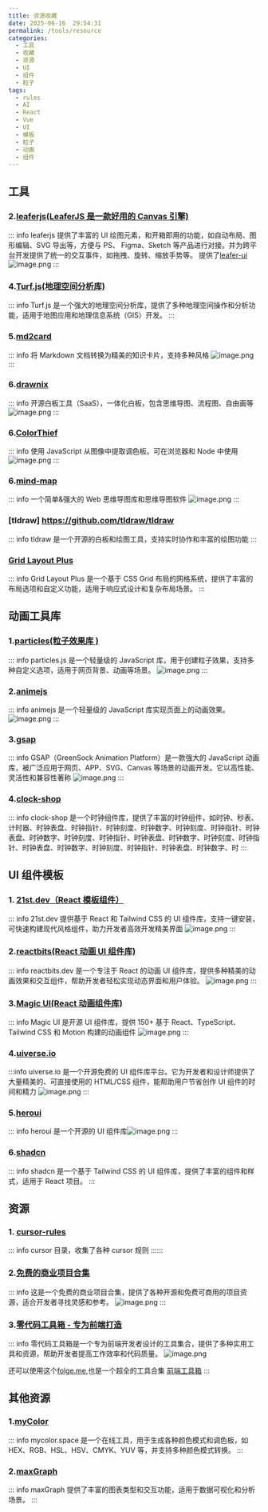 ```yaml
---
title: 资源收藏
date: 2025-06-16  29:54:31
permalink: /tools/resource
categories:
  - 工具
  - 收藏
  - 资源
  - UI
  - 组件
  - 粒子
tags:
  - rules
  - AI
  - React
  - Vue
  - UI
  - 模板
  - 粒子
  - 动画
  - 组件
---
```


## 工具

### 2.[leaferjs(LeaferJS 是一款好用的 Canvas 引擎)](https://www.leaferjs.com/ui/guide/)

::: info
leaferjs 提供了丰富的 UI 绘图元素，和开箱即用的功能，如自动布局、图形编辑、SVG 导出等，方便与 PS、 Figma、Sketch 等产品进行对接。并为跨平台开发提供了统一的交互事件，如拖拽、旋转、缩放手势等。
提供了[leafer-ui](https://www.leaferjs.com/ui/guide/)
![image.png](http://tva1.sinaimg.cn/large/69abf49bly1i3hy0nh4coj219s0um4fx.jpg)
:::

### 4.[Turf.js(地理空间分析库)](https://turfjs.fenxianglu.cn/docs/getting-started)

::: info
Turf.js 是一个强大的地理空间分析库，提供了多种地理空间操作和分析功能，适用于地图应用和地理信息系统（GIS）开发。
:::

### 5.[md2card](https://md2card.com/zh)

::: info
将 Markdown 文档转换为精美的知识卡片，支持多种风格
![image.png](http://tva1.sinaimg.cn/large/69abf49bly1i3hxooqtjrj220s15ohdt.jpg)
:::

### 6.[drawnix](https://github.com/plait-board/drawnix)

::: info
开源白板工具（SaaS），一体化白板，包含思维导图、流程图、自由画等
![image.png](http://tva1.sinaimg.cn/large/69abf49bly1i3hylte5qmj21uu1580zv.jpg)
:::

### 6.[ColorThief](https://github.com/lokesh/color-thief)

::: info
使用 JavaScript 从图像中提取调色板。可在浏览器和 Node 中使用
![image.png](http://tva1.sinaimg.cn/large/69abf49bly1i3i4zr3mzxj21b81cm7wh.jpg)
:::

### 6.[mind-map](https://github.com/wanglin2/mind-map)

::: info
一个简单&强大的 Web 思维导图库和思维导图软件
![image.png](http://tva1.sinaimg.cn/large/69abf49bly1i3i52d778nj21p8120wje.jpg)
:::

### [tldraw] https://github.com/tldraw/tldraw

::: info
tldraw 是一个开源的白板和绘图工具，支持实时协作和丰富的绘图功能
:::

### [Grid Layout Plus](https://grid-layout-plus.netlify.app/zh/)

::: info
Grid Layout Plus 是一个基于 CSS Grid 布局的网格系统，提供了丰富的布局选项和自定义功能，适用于响应式设计和复杂布局场景。
:::

## 动画工具库

### 1.[particles(粒子效果库 )](https://particles.js.org/)

::: info
particles.js 是一个轻量级的 JavaScript 库，用于创建粒子效果，支持多种自定义选项，适用于网页背景、动画等场景。
![image.png](http://tva1.sinaimg.cn/large/69abf49bly1i3hxqmnuyij20zu15stjb.jpg)
:::

### 2.[animejs](https://animejs.cn/)

::: info
animejs 是一个轻量级的 JavaScript 库实现页面上的动画效果。
![image.png](http://tva1.sinaimg.cn/large/69abf49bly1i3hyvkoswtj21xi19ch1f.jpg)
:::

### 3.[gsap](https://gsap.com/)

::: info
GSAP（GreenSock Animation Platform）是一款强大的 JavaScript 动画库，被广泛应用于网页、APP、SVG、Canvas 等场景的动画开发。它以高性能、灵活性和兼容性著称
![image.png](http://tva1.sinaimg.cn/large/69abf49bly1i3i0vpsxyfj22di1cm4fr.jpg)
:::

### 4.[clock-shop](https://drawcall.github.io/clock-shop/#portfolio)

::: info
clock-shop 是一个时钟组件库，提供了丰富的时钟组件，如时钟、秒表、计时器、时钟表盘、时钟指针、时钟刻度、时钟数字、时钟刻度、时钟指针、时钟表盘、时钟数字、时钟刻度、时钟指针、时钟表盘、时钟数字、时钟刻度、时钟指针、时钟表盘、时钟数字、时钟刻度、时钟指针、时钟表盘、时钟数字、时
:::

## UI 组件模板

### 1. [21st.dev（React 模板组件）](https://21st.dev/)

::: info
21st.dev 提供基于 React 和 Tailwind CSS 的 UI 组件库，支持一键安装，可快速构建现代风格组件，助力开发者高效开发精美界面
![image.png](http://tva1.sinaimg.cn/large/69abf49bly1i3hy2fnbjvj22bo17k4pa.jpg)
:::

### 2.[reactbits(React 动画 UI 组件库)](https://www.reactbits.dev/)

::: info
reactbits.dev 是一个专注于 React 的动画 UI 组件库，提供多种精美的动画效果和交互组件，帮助开发者轻松实现动态界面和用户体验。
![image.png](http://tva1.sinaimg.cn/large/69abf49bly1i3hy3vgocpj22bu17c4e4.jpg)
:::

### 3.[Magic UI(React 动画组件库)](https://magicui.design/)

::: info
Magic UI 是开源 UI 组件库，提供 150+ 基于 React、TypeScript、Tailwind CSS 和 Motion 构建的动画组件
![image.png](http://tva1.sinaimg.cn/large/69abf49bly1i3hy5l17k7j2244158wnk.jpg)
:::

### 4.[uiverse.io](https://uiverse.io/gharsh11032000/ancient-starfish-68)

:::info
uiverse.io 是一个开源免费的 UI 组件库平台。它为开发者和设计师提供了大量精美的、可直接使用的 HTML/CSS 组件，能帮助用户节省创作 UI 组件的时间和精力
![image.png](http://tva1.sinaimg.cn/large/69abf49bly1i3hy62mgosj225q17k7nf.jpg)
:::

### 5.[heroui](https://www.heroui.com/)

::: info
heroui 是一个开源的 UI 组件库![image.png](http://tva1.sinaimg.cn/large/69abf49bly1i5w1ge38tbj22ee0z2h1x.jpg)
:::

### 6.[shadcn](https://ui.shadcn.com/)

::: info
shadcn 是一个基于 Tailwind CSS 的 UI 组件库，提供了丰富的组件和样式，适用于 React 项目。
:::

## 资源

### 1. [cursor-rules](https://cursor.directory/rules)

::: info
cursor 目录，收集了各种 cursor 规则
::::::

### 2.[免费的商业项目合集](https://www.thosefree.com/)

::: info
这是一个免费的商业项目合集，提供了各种开源和免费可商用的项目资源，适合开发者寻找灵感和参考。
![image.png](http://tva1.sinaimg.cn/large/69abf49bly1i3hy7t6e7zj22hq1i41ky.jpg)
:::

### 3.[零代码工具箱 - 专为前端打造](https://www.lingdaima.com/)

::: info
零代码工具箱是一个专为前端开发者设计的工具集合，提供了多种实用工具和资源，帮助开发者提高工作效率和代码质量。
![image.png](http://tva1.sinaimg.cn/large/69abf49bly1i3hybyeugej21yo0zkkcu.jpg)

还可以使用这个[folge.me](https://folge.me/tools/image-to-base64),也是一个超全的工具合集
[前端工具箱](https://www.runjs.cool/svg2react)
:::

## 其他资源

### 1.[myColor](https://mycolor.space/)

::: info
mycolor.space 是一个在线工具，用于生成各种颜色模式和调色板，如 HEX、RGB、HSL、HSV、CMYK、YUV 等，并支持多种颜色模式转换。
:::

### 2.[maxGraph](https://maxgraph.cn/)

::: info
maxGraph 提供了丰富的图表类型和交互功能，适用于数据可视化和分析场景。
:::
